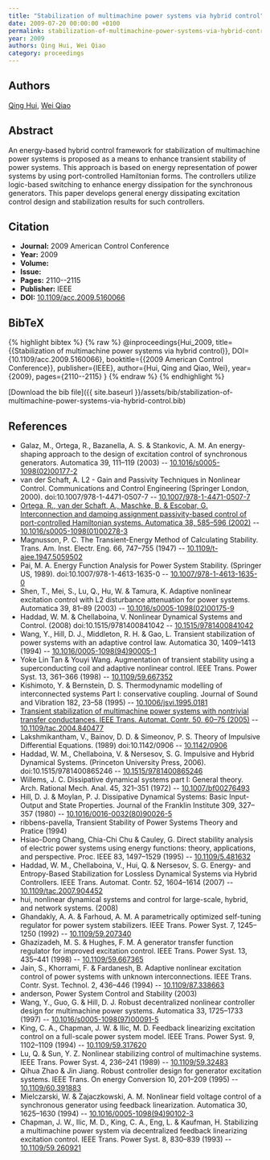 ```yaml
---
title: "Stabilization of multimachine power systems via hybrid control"
date: 2009-07-20 00:00:00 +0100
permalink: stabilization-of-multimachine-power-systems-via-hybrid-control
year: 2009
authors: Qing Hui, Wei Qiao
category: proceedings
---
```

 
## Authors
[Qing Hui](authors/qing-hui), [Wei Qiao](authors/wei-qiao)
 
## Abstract
An energy-based hybrid control framework for stabilization of multimachine power systems is proposed as a means to enhance transient stability of power systems. This approach is based on energy representation of power systems by using port-controlled Hamiltonian forms. The controllers utilize logic-based switching to enhance energy dissipation for the synchronous generators. This paper develops general energy dissipating excitation control design and stabilization results for such controllers.
 
## Citation
- **Journal:** 2009 American Control Conference
- **Year:** 2009
- **Volume:** 
- **Issue:** 
- **Pages:** 2110--2115
- **Publisher:** IEEE
- **DOI:** [10.1109/acc.2009.5160066](https://doi.org/10.1109/acc.2009.5160066)
 
## BibTeX
{% highlight bibtex %}
{% raw %}
@inproceedings{Hui_2009,
  title={{Stabilization of multimachine power systems via hybrid control}},
  DOI={10.1109/acc.2009.5160066},
  booktitle={{2009 American Control Conference}},
  publisher={IEEE},
  author={Hui, Qing and Qiao, Wei},
  year={2009},
  pages={2110--2115}
}
{% endraw %}
{% endhighlight %}
 
[Download the bib file]({{ site.baseurl }}/assets/bib/stabilization-of-multimachine-power-systems-via-hybrid-control.bib)
 
## References
- Galaz, M., Ortega, R., Bazanella, A. S. & Stankovic, A. M. An energy-shaping approach to the design of excitation control of synchronous generators. Automatica 39, 111–119 (2003) -- [10.1016/s0005-1098(02)00177-2](https://doi.org/10.1016/s0005-1098(02)00177-2)
- van der Schaft, A. L2 - Gain and Passivity Techniques in Nonlinear Control. Communications and Control Engineering (Springer London, 2000). doi:10.1007/978-1-4471-0507-7 -- [10.1007/978-1-4471-0507-7](https://doi.org/10.1007/978-1-4471-0507-7)
- [Ortega, R., van der Schaft, A., Maschke, B. & Escobar, G. Interconnection and damping assignment passivity-based control of port-controlled Hamiltonian systems. Automatica 38, 585–596 (2002)](interconnection-and-damping-assignment-passivity-based-control-of-port-controlled-hamiltonian-systems) -- [10.1016/s0005-1098(01)00278-3](https://doi.org/10.1016/s0005-1098(01)00278-3)
- Magnusson, P. C. The Transient-Energy Method of Calculating Stability. Trans. Am. Inst. Electr. Eng. 66, 747–755 (1947) -- [10.1109/t-aiee.1947.5059502](https://doi.org/10.1109/t-aiee.1947.5059502)
- Pai, M. A. Energy Function Analysis for Power System Stability. (Springer US, 1989). doi:10.1007/978-1-4613-1635-0 -- [10.1007/978-1-4613-1635-0](https://doi.org/10.1007/978-1-4613-1635-0)
- Shen, T., Mei, S., Lu, Q., Hu, W. & Tamura, K. Adaptive nonlinear excitation control with L2 disturbance attenuation for power systems. Automatica 39, 81–89 (2003) -- [10.1016/s0005-1098(02)00175-9](https://doi.org/10.1016/s0005-1098(02)00175-9)
- Haddad, W. M. & Chellaboina, V. Nonlinear Dynamical Systems and Control. (2008) doi:10.1515/9781400841042 -- [10.1515/9781400841042](https://doi.org/10.1515/9781400841042)
- Wang, Y., Hill, D. J., Middleton, R. H. & Gao, L. Transient stabilization of power systems with an adaptive control law. Automatica 30, 1409–1413 (1994) -- [10.1016/0005-1098(94)90005-1](https://doi.org/10.1016/0005-1098(94)90005-1)
- Yoke Lin Tan & Youyi Wang. Augmentation of transient stability using a superconducting coil and adaptive nonlinear control. IEEE Trans. Power Syst. 13, 361–366 (1998) -- [10.1109/59.667352](https://doi.org/10.1109/59.667352)
- Kishimoto, Y. & Bernstein, D. S. Thermodynamic modelling of interconnected systems Part I: conservative coupling. Journal of Sound and Vibration 182, 23–58 (1995) -- [10.1006/jsvi.1995.0181](https://doi.org/10.1006/jsvi.1995.0181)
- [Transient stabilization of multimachine power systems with nontrivial transfer conductances. IEEE Trans. Automat. Contr. 50, 60–75 (2005)](transient-stabilization-of-multimachine-power-systems-with-nontrivial-transfer-conductances) -- [10.1109/tac.2004.840477](https://doi.org/10.1109/tac.2004.840477)
- Lakshmikantham, V., Bainov, D. D. & Simeonov, P. S. Theory of Impulsive Differential Equations. (1989) doi:10.1142/0906 -- [10.1142/0906](https://doi.org/10.1142/0906)
- Haddad, W. M., Chellaboina, V. & Nersesov, S. G. Impulsive and Hybrid Dynamical Systems. (Princeton University Press, 2006). doi:10.1515/9781400865246 -- [10.1515/9781400865246](https://doi.org/10.1515/9781400865246)
- Willems, J. C. Dissipative dynamical systems part I: General theory. Arch. Rational Mech. Anal. 45, 321–351 (1972) -- [10.1007/bf00276493](https://doi.org/10.1007/bf00276493)
- Hill, D. J. & Moylan, P. J. Dissipative Dynamical Systems: Basic Input-Output and State Properties. Journal of the Franklin Institute 309, 327–357 (1980) -- [10.1016/0016-0032(80)90026-5](https://doi.org/10.1016/0016-0032(80)90026-5)
- ribbens-pavella, Transient Stability of Power Systems Theory and Pratice (1994)
- Hsiao-Dong Chang, Chia-Chi Chu & Cauley, G. Direct stability analysis of electric power systems using energy functions: theory, applications, and perspective. Proc. IEEE 83, 1497–1529 (1995) -- [10.1109/5.481632](https://doi.org/10.1109/5.481632)
- Haddad, W. M., Chellaboina, V., Hui, Q. & Nersesov, S. G. Energy- and Entropy-Based Stabilization for Lossless Dynamical Systems via Hybrid Controllers. IEEE Trans. Automat. Contr. 52, 1604–1614 (2007) -- [10.1109/tac.2007.904452](https://doi.org/10.1109/tac.2007.904452)
- hui, nonlinear dynamical systems and control for large-scale, hybrid, and network systems. (2008)
- Ghandakly, A. A. & Farhoud, A. M. A parametrically optimized self-tuning regulator for power system stabilizers. IEEE Trans. Power Syst. 7, 1245–1250 (1992) -- [10.1109/59.207340](https://doi.org/10.1109/59.207340)
- Ghazizadeh, M. S. & Hughes, F. M. A generator transfer function regulator for improved excitation control. IEEE Trans. Power Syst. 13, 435–441 (1998) -- [10.1109/59.667365](https://doi.org/10.1109/59.667365)
- Jain, S., Khorrami, F. & Fardanesh, B. Adaptive nonlinear excitation control of power systems with unknown interconnections. IEEE Trans. Contr. Syst. Technol. 2, 436–446 (1994) -- [10.1109/87.338663](https://doi.org/10.1109/87.338663)
- anderson, Power System Control and Stability (2003)
- Wang, Y., Guo, G. & Hill, D. J. Robust decentralized nonlinear controller design for multimachine power systems. Automatica 33, 1725–1733 (1997) -- [10.1016/s0005-1098(97)00091-5](https://doi.org/10.1016/s0005-1098(97)00091-5)
- King, C. A., Chapman, J. W. & Ilic, M. D. Feedback linearizing excitation control on a full-scale power system model. IEEE Trans. Power Syst. 9, 1102–1109 (1994) -- [10.1109/59.317620](https://doi.org/10.1109/59.317620)
- Lu, Q. & Sun, Y. Z. Nonlinear stabilizing control of multimachine systems. IEEE Trans. Power Syst. 4, 236–241 (1989) -- [10.1109/59.32483](https://doi.org/10.1109/59.32483)
- Qihua Zhao & Jin Jiang. Robust controller design for generator excitation systems. IEEE Trans. On energy Conversion 10, 201–209 (1995) -- [10.1109/60.391883](https://doi.org/10.1109/60.391883)
- Mielczarski, W. & Zajaczkowski, A. M. Nonlinear field voltage control of a synchronous generator using feedback linearization. Automatica 30, 1625–1630 (1994) -- [10.1016/0005-1098(94)90102-3](https://doi.org/10.1016/0005-1098(94)90102-3)
- Chapman, J. W., Ilic, M. D., King, C. A., Eng, L. & Kaufman, H. Stabilizing a multimachine power system via decentralized feedback linearizing excitation control. IEEE Trans. Power Syst. 8, 830–839 (1993) -- [10.1109/59.260921](https://doi.org/10.1109/59.260921)

